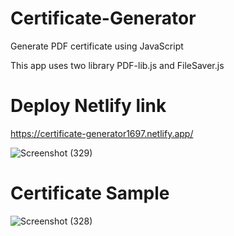 # Certificate-Generator

Generate PDF certificate using JavaScript

This app uses two library PDF-lib.js and FileSaver.js

# Deploy Netlify link
https://certificate-generator1697.netlify.app/



![Screenshot (329)](https://github.com/Pushpendra-1697/Certificate-Generator/assets/104748364/de62acef-8793-4f35-a985-bab9cfa6ac44)


# Certificate Sample

![Screenshot (328)](https://github.com/Pushpendra-1697/Certificate-Generator/assets/104748364/ef2362fe-31ab-49fe-acea-53a65d086dab)
